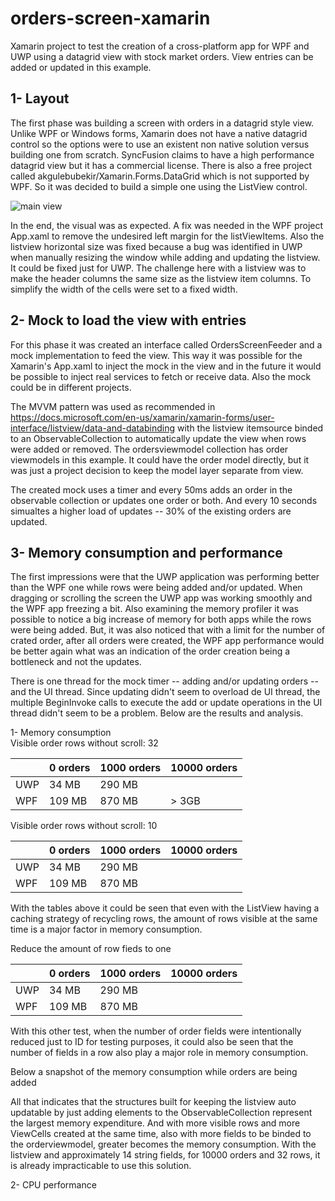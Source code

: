 # orders-screen-xamarin
Xamarin project to test the creation of a cross-platform app for WPF and UWP using a datagrid view with stock market orders. View entries can be added or updated in this example.

## 1- Layout ##
The first phase was building a screen with orders in a datagrid style view. Unlike WPF or Windows forms, Xamarin does not have a native datagrid control so the options were to use an existent non native solution versus building one from scratch. SyncFusion claims to have a high performance datagrid view but it has a commercial license. There is also a free project called akgulebubekir/Xamarin.Forms.DataGrid which is not supported by WPF. So it was decided to build a simple one using the ListView control.

![main view](https://user-images.githubusercontent.com/5822726/118692225-31bd9f00-b7e0-11eb-9681-71e4a193a4b9.PNG)

In the end, the visual was as expected. A fix was needed in the WPF project App.xaml to remove the undesired left margin for the listViewItems. Also the listview horizontal size was fixed because a bug was identified in UWP when manually resizing the window while adding and updating the listview. It could be fixed just for UWP. The challenge here with a listview was to make the header columns the same size as the listview item columns. To simplify the width of the cells were set to a fixed width.

## 2- Mock to load the view with entries ##
For this phase it was created an interface called OrdersScreenFeeder and a mock implementation to feed the view. This way it was possible for the Xamarin's App.xaml to inject the mock in the view and in the future it would be possible to inject real services to fetch or receive data. Also the mock could be in different projects. 

The MVVM pattern was used as recommended in https://docs.microsoft.com/en-us/xamarin/xamarin-forms/user-interface/listview/data-and-databinding with the listview itemsource binded to an ObservableCollection to automatically update the view when rows were added or removed. The ordersviewmodel collection has order viewmodels in this example. It could have the order model directly, but it was just a project decision to keep the model layer separate from view.

The created mock uses a timer and every 50ms adds an order in the observable collection or updates one order or both. And every 10 seconds simualtes a higher load of updates -- 30% of the existing orders are updated.

## 3- Memory consumption and performance ##
The first impressions were that the UWP application was performing better than the WPF one while rows were being added and/or updated. When dragging or scrolling the screen the UWP app was working smoothly and the WPF app freezing a bit. Also examining the memory profiler it was possible to notice a big increase of memory for both apps while the rows were being added.
But, it was also noticed that with a limit for the number of crated order, after all orders were created, the WPF app performance would be better again what was an indication of the order creation being a bottleneck and not the updates.

There is one thread for the mock timer -- adding and/or updating orders -- and the UI thread. Since updating didn't seem to overload de UI thread, the multiple BeginInvoke calls to execute the add or update operations in the UI thread didn't seem to be a problem. Below are the results and analysis.

1- Memory consumption  
Visible order rows without scroll: 32  

|   | 0 orders| 1000 orders | 10000 orders |
|---| --------|-------------|--------------|
|UWP| 34 MB   | 290 MB      |              |
|WPF| 109 MB  | 870 MB      |     > 3GB    |

Visible order rows without scroll: 10  

|   | 0 orders| 1000 orders | 10000 orders |
|---| --------|-------------|--------------|
|UWP| 34 MB   | 290 MB      |              |
|WPF| 109 MB  | 870 MB      |              |

With the tables above it could be seen that even with the ListView having a caching strategy of recycling rows, the amount of rows visible at the same time is a major factor in memory consumption.

Reduce the amount of row fieds to one

|   | 0 orders| 1000 orders | 10000 orders |
|---| --------|-------------|--------------|
|UWP| 34 MB   | 290 MB      |              |
|WPF| 109 MB  | 870 MB      |              |

With this other test, when the number of order fields were intentionally reduced just to ID for testing purposes, it could also be seen that the number of fields in a row also play a major role in memory consumption.

Below a snapshot of the memory consumption while orders are being added

All that indicates that the structures built for keeping the listview auto updatable by just adding elements to the ObservableCollection represent the largest memory expenditure. And with more visible rows and more ViewCells created at the same time, also with more fields to be binded to the orderviewmodel, greater becomes the memory consumption. With the listview and approximately 14 string fields, for 10000 orders and 32 rows, it is already impracticable to use this solution.

2- CPU performance
